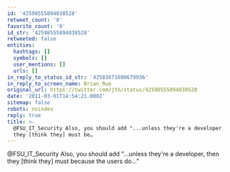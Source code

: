 ```yaml
---
id: '42598555894038528'
retweet_count: '0'
favorite_count: '0'
id_str: '42598555894038528'
retweeted: false
entities:
  hashtags: []
  symbols: []
  user_mentions: []
  urls: []
in_reply_to_status_id_str: '42583671680679936'
in_reply_to_screen_name: Brian_Rue
original_url: https://twitter.com/jth/status/42598555894038528
date: '2011-03-01T14:54:21.000Z'
sitemap: false
robots: noindex
reply: true
title: >-
  @FSU_IT_Security Also, you should add "...unless they're a developer, then
  they [think they] must be…
---
```


@FSU_IT_Security Also, you should add "...unless they're a developer, then they [think they] must because the users do..."